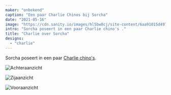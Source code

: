 ```yaml
---
maker: "onbekend"
caption: "Een paar Charlie Chinos bij Sorcha"
date: "2021-05-16"
image: "https://cdn.sanity.io/images/hl5bw8cj/site-content/6aa91015d49712d1b56cdb3d6d56d04d372f2fab-2000x1331.jpg"
intro: "Sorcha poseert in een paar Charlie chino's ."
title: "Charlie over Sorcha"
designs:
  - "charlie"
---
```


Sorcha poseert in een paar [Charlie chino's](/designs/charlie/).

![Achteraanzicht](https://posts.freesewing.org/uploads/charlie_on_sorcha_back_0ce0ffb9bb.jpg "Achteraanzicht")

![Zijaanzicht](https://posts.freesewing.org/uploads/charlie_on_sorcha_side_736bec4f5a.jpg "Zijaanzicht")

![Vooraanzicht](https://posts.freesewing.org/uploads/charlie_on_sorcha_front_a415cd7031.jpg "Vooraanzicht")

